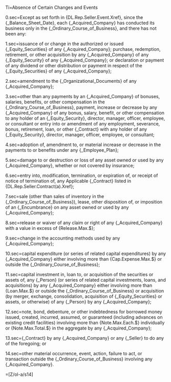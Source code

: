 Ti=Absence of Certain Changes and Events

0.sec=Except as set forth in {DL.Rep.Seller.Event.Xref}, since the {_Balance_Sheet_Date}, each {_Acquired_Company} has conducted its business only in the {_Ordinary_Course_of_Business}, and there has not been any:

1.sec=issuance of or change in the authorized or issued {_Equity_Securities} of any {_Acquired_Company}; purchase, redemption, retirement, or other acquisition by any {_Acquired_Company} of any {_Equity_Security} of any {_Acquired_Company}; or declaration or payment of any dividend or other distribution or payment in respect of the {_Equity_Securities} of any {_Acquired_Company};

2.sec=amendment to the {_Organizational_Documents} of any {_Acquired_Company};

3.sec=other than any payments by an {_Acquired_Company} of bonuses, salaries, benefits, or other compensation in the {_Ordinary_Course_of_Business}, payment, increase or decrease by any {_Acquired_Company} of any bonus, salary, benefit, or other compensation to any holder of an {_Equity_Security}, director, manager, officer, employee, or consultant or entry into or amendment of any employment, severance, bonus, retirement, loan, or other {_Contract} with any holder of any {_Equity_Security}, director, manager, officer, employee, or consultant;

4.sec=adoption of, amendment to, or material increase or decrease in the payments to or benefits under any {_Employee_Plan};

5.sec=damage to or destruction or loss of any asset owned or used by any {_Acquired_Company}, whether or not covered by insurance;

6.sec=entry into, modification, termination, or expiration of, or receipt of notice of termination of, any Applicable {_Contract} listed in {DL.Rep.Seller.Contract(a).Xref};

7.sec=sale (other than sales of inventory in the {_Ordinary_Course_of_Business}), lease, other disposition of, or imposition of an {_Encumbrance} on any asset owned or used by any {_Acquired_Company};

8.sec=release or waiver of any claim or right of any {_Acquired_Company} with a value in excess of {Release.Max.$};

9.sec=change in the accounting methods used by any {_Acquired_Company};

10.sec=capital expenditure (or series of related capital expenditures) by any {_Acquired_Company} either involving more than {Cap.Expense.Max.$} or outside the {_Ordinary_Course_of_Business};

11.sec=capital investment in, loan to, or acquisition of the securities or assets of, any {_Person} (or series of related capital investments, loans, and acquisitions) by any {_Acquired_Company} either involving more than {Loan.Max.$} or outside the {_Ordinary_Course_of_Business} or acquisition (by merger, exchange, consolidation, acquisition of {_Equity_Securities} or assets, or otherwise) of any {_Person} by any {_Acquired_Company};

12.sec=note, bond, debenture, or other indebtedness for borrowed money issued, created, incurred, assumed, or guaranteed (including advances on existing credit facilities) involving more than {Note.Max.Each.$} individually or {Note.Max.Total.$} in the aggregate by any {_Acquired_Company};

13.sec={_Contract} by any {_Acquired_Company} or any {_Seller} to do any of the foregoing; or

14.sec=other material occurrence, event, action, failure to act, or transaction outside the {_Ordinary_Course_of_Business} involving any {_Acquired_Company}.

=[Z/ol-a/s14]
